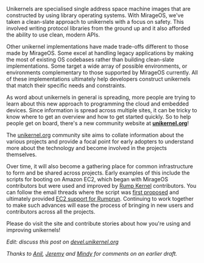 Unikernels are specialised single address space machine images that are
constructed by using library operating systems. With MirageOS, we've taken a
clean-slate approach to unikernels with a focus on safety. This involved
writing protocol libraries from the ground up and it also afforded the ability
to use clean, modern APIs.

Other unikernel implementations have made trade-offs different to those made
by MirageOS. Some excel at handling legacy applications by making the most of
existing OS codebases rather than building clean-slate implementations. Some
target a wide array of possible environments, or environments complementary to
those supported by MirageOS currently.
All of these implementations ultimately help developers construct unikernels
that match their specific needs and constraints.

As word about unikernels in general is spreading, more people are trying to
learn about this new approach to programming the cloud and embedded devices.
Since information is spread across multiple sites, it can be tricky to know
where to get an overview and how to get started quickly. So to help people get
on board, there's a new community website at **[unikernel.org][]**!

The [unikernel.org][] community site aims to collate information about the
various projects and provide a focal point for early adopters to understand
more about the technology and become involved in the projects themselves.

Over time, it will also become a gathering place for common infrastructure to
form and be shared across projects.  Early examples of this include the
scripts for booting on Amazon EC2, which began with MirageOS contributors but
were used and improved by [Rump Kernel][] contributors.  You can follow the
email threads where the script was [first proposed][ec2-script] and ultimately
provided [EC2 support for Rumprun][ec2-rumprun]. Continuing to work together
to make such advances will ease the process of bringing in new users and
contributors across all the projects.

Please do visit the site and contribute stories about how you're using and
improving unikernels!

*Edit: discuss this post on [devel.unikernel.org][discuss]*

[discuss]: http://devel.unikernel.org/t/why-we-need-unikernel-org/18/1

*Thanks to [Anil][], [Jeremy][] and [Mindy][] for
comments on an earlier draft.*

[unikernel.org]: http://unikernel.org
[Rump Kernel]: http://rumpkernel.org
[ec2-script]: https://www.freelists.org/post/rumpkernel-users/EC2-launch-script-feedback-valued
[ec2-rumprun]: https://www.freelists.org/post/rumpkernel-users/Amazon-EC2-support-now-in-Rumprun

[Jeremy]: https://github.com/yallop
[Mindy]: http://somerandomidiot.com
[Anil]: http://anil.recoil.org
